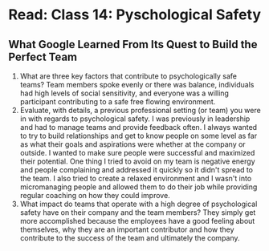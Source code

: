 # Read: Class 14: Pyschological Safety

## What Google Learned From Its Quest to Build the Perfect Team

1. What are three key factors that contribute to psychologically safe teams? Team members spoke evenly or there was balance, individuals had high levels of social sensitivity, and everyone was a willing participant contributing to a safe free flowing environment.
2. Evaluate, with details, a previous professional setting (or team) you were in with regards to psychological safety. I was previously in leadership and had to manage teams and provide feedback often.  I always wanted to try to build relationships and get to know people on some level as far as what their goals and aspirations were whether at the company or outside. I wanted to make sure people were successful and maximized their potential. One thing I tried to avoid on my team is negative energy and people complaining and addressed it quickly so it didn't spread to the team.  I also tried to create a relaxed environment and I wasn't into micromanaging people and allowed them to do their job while providing regular coaching on how they could improve.  
3. What impact do teams that operate with a high degree of psychological safety have on their company and the team members? They simply get more accomplished because the employees have a good feeling about themselves, why they are an important contributor and how they contribute to the success of  the team and ultimately the company.
